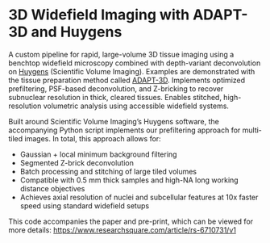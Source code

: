 # 3D Widefield Imaging with ADAPT-3D and Huygens

A custom pipeline for rapid, large-volume 3D tissue imaging using a benchtop widefield microscopy combined with depth-variant deconvolution on [Huygens](https://svi.nl/Huygens-Widefield-Software) (Scientific Volume Imaging). Examples are demonstrated with the tissue preparation method called [ADAPT-3D](https://www.researchsquare.com/article/rs-6109657/v1). Implements optimized prefiltering, PSF-based deconvolution, and Z-bricking to recover subnuclear resolution in thick, cleared tissues. Enables stitched, high-resolution volumetric analysis using accessible widefield systems.

Built around Scientific Volume Imaging’s Huygens software, the accompanying Python script implements our prefiltering approach for multi-tiled images. In total, this approach allows for:

- Gaussian + local minimum background filtering
- Segmented Z-brick deconvolution
- Batch processing and stitching of large tiled volumes
- Compatible with 0.5 mm thick samples and high-NA long working distance objectives
- Achieves axial resolution of nuclei and subcellular features at 10x faster speed using standard widefield setups
  
This code accompanies the paper and pre-print, which can be viewed for more details:
https://www.researchsquare.com/article/rs-6710731/v1

